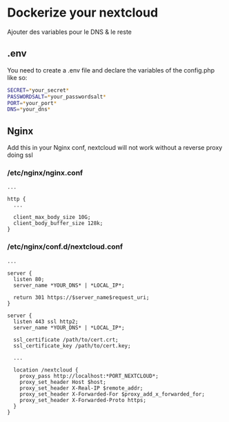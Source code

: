 # Dockerize your nextcloud

Ajouter des variables pour le DNS & le reste

## .env

You need to create a .env file and declare the variables of the config.php like so:

```bash
SECRET=*your_secret*
PASSWORDSALT=*your_passwordsalt*
PORT=*your_port*
DNS=*your_dns*
```

## Nginx

Add this in your Nginx conf, nextcloud will not work without a reverse proxy doing ssl

### /etc/nginx/nginx.conf

```nginx
...

http {
  ...

  client_max_body_size 10G;
  client_body_buffer_size 128k;
}
```

### /etc/nginx/conf.d/nextcloud.conf

```nginx
...

server {
  listen 80;
  server_name *YOUR_DNS* | *LOCAL_IP*;

  return 301 https://$server_name$request_uri;
}

server {
  listen 443 ssl http2;
  server_name *YOUR_DNS* | *LOCAL_IP*;

  ssl_certificate /path/to/cert.crt;
  ssl_certificate_key /path/to/cert.key;

  ...

  location /nextcloud {
    proxy_pass http://localhost:*PORT_NEXTCLOUD*;
    proxy_set_header Host $host;
    proxy_set_header X-Real-IP $remote_addr;
    proxy_set_header X-Forwarded-For $proxy_add_x_forwarded_for;
    proxy_set_header X-Forwarded-Proto https;
  }
}
```
